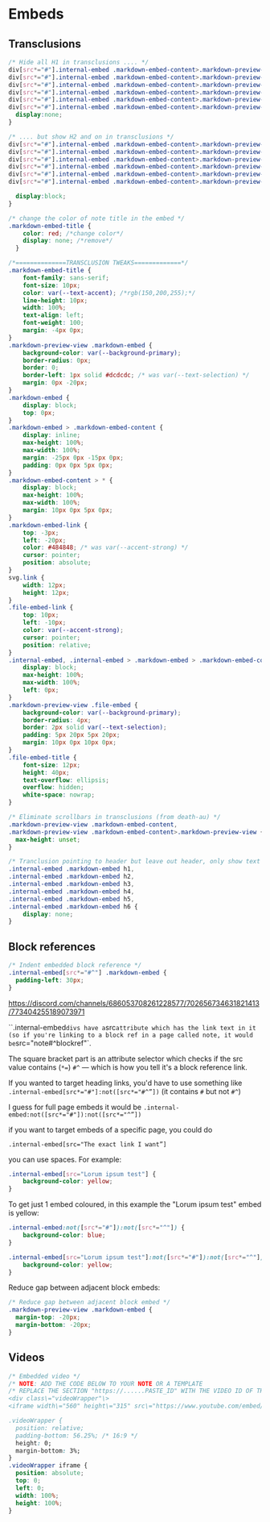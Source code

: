 # Embeds
## Transclusions
```css
/* Hide all H1 in transclusions .... */
div[src*="#"].internal-embed .markdown-embed-content>.markdown-preview-view>div.markdown-preview-sizer>div.markdown-preview-section > h1,
div[src*="#"].internal-embed .markdown-embed-content>.markdown-preview-view>div.markdown-preview-sizer>div.markdown-preview-section > h2,
div[src*="#"].internal-embed .markdown-embed-content>.markdown-preview-view>div.markdown-preview-sizer>div.markdown-preview-section > h3,
div[src*="#"].internal-embed .markdown-embed-content>.markdown-preview-view>div.markdown-preview-sizer>div.markdown-preview-section > h4,
div[src*="#"].internal-embed .markdown-embed-content>.markdown-preview-view>div.markdown-preview-sizer>div.markdown-preview-section > h5,
div[src*="#"].internal-embed .markdown-embed-content>.markdown-preview-view>div.markdown-preview-sizer>div.markdown-preview-section > h6 {
  display:none;
}

/* .... but show H2 and on in transclusions */
div[src*="#"].internal-embed .markdown-embed-content>.markdown-preview-view>div.markdown-preview-sizer>div.markdown-preview-section ~ div.markdown-preview-section > h1,
div[src*="#"].internal-embed .markdown-embed-content>.markdown-preview-view>div.markdown-preview-sizer>div.markdown-preview-section ~ div.markdown-preview-section > h2,
div[src*="#"].internal-embed .markdown-embed-content>.markdown-preview-view>div.markdown-preview-sizer>div.markdown-preview-section ~ div.markdown-preview-section > h3,
div[src*="#"].internal-embed .markdown-embed-content>.markdown-preview-view>div.markdown-preview-sizer>div.markdown-preview-section ~ div.markdown-preview-section > h4,
div[src*="#"].internal-embed .markdown-embed-content>.markdown-preview-view>div.markdown-preview-sizer>div.markdown-preview-section ~ div.markdown-preview-section > h5,
div[src*="#"].internal-embed .markdown-embed-content>.markdown-preview-view>div.markdown-preview-sizer>div.markdown-preview-section ~ div.markdown-preview-section > h6 {

  display:block;
}

/* change the color of note title in the embed */
.markdown-embed-title {
	color: red; /*change color*/
	display: none; /*remove*/
  }

/*==============TRANSCLUSION TWEAKS=============*/
.markdown-embed-title {
	font-family: sans-serif;
	font-size: 10px;
	color: var(--text-accent); /*rgb(150,200,255);*/
	line-height: 10px;
	width: 100%;
	text-align: left;
	font-weight: 100;
	margin: -4px 0px;
}
.markdown-preview-view .markdown-embed {
	background-color: var(--background-primary);
	border-radius: 0px;
	border: 0;
	border-left: 1px solid #dcdcdc; /* was var(--text-selection) */
	margin: 0px -20px;
}
.markdown-embed {
	display: block;
	top: 0px;
}
.markdown-embed > .markdown-embed-content {
	display: inline;
	max-height: 100%;
	max-width: 100%;
	margin: -25px 0px -15px 0px;
	padding: 0px 0px 5px 0px;
}
.markdown-embed-content > * {
	display: block;
	max-height: 100%;
	max-width: 100%;
	margin: 10px 0px 5px 0px;
}
.markdown-embed-link {
	top: -3px;
	left: -20px;
	color: #484848; /* was var(--accent-strong) */
	cursor: pointer;
	position: absolute;
}
svg.link {
	width: 12px;
	height: 12px;
}
.file-embed-link {
	top: 10px;
	left: -10px;
	color: var(--accent-strong);
	cursor: pointer;
	position: relative;
}
.internal-embed, .internal-embed > .markdown-embed > .markdown-embed-content {
	display: block;
	max-height: 100%;
	max-width: 100%;
	left: 0px;
}
.markdown-preview-view .file-embed {
	background-color: var(--background-primary);
	border-radius: 4px;
	border: 2px solid var(--text-selection);
	padding: 5px 20px 5px 20px;
	margin: 10px 0px 10px 0px;
}
.file-embed-title {
	font-size: 12px;
	height: 40px;
	text-overflow: ellipsis;
	overflow: hidden;
	white-space: nowrap;
}

/* Eliminate scrollbars in transclusions (from death-au) */
.markdown-preview-view .markdown-embed-content,
.markdown-preview-view .markdown-embed-content>.markdown-preview-view {
  max-height: unset;
}
```

```css
/* Tranclusion pointing to header but leave out header, only show text below */
.internal-embed .markdown-embed h1,
.internal-embed .markdown-embed h2,
.internal-embed .markdown-embed h3,
.internal-embed .markdown-embed h4,
.internal-embed .markdown-embed h5,
.internal-embed .markdown-embed h6 {
    display: none;
}
```

## Block references
```css
/* Indent embedded block reference */
.internal-embed[src*="#^"] .markdown-embed {
  padding-left: 30px;
}
```

https://discord.com/channels/686053708261228577/702656734631821413/773404255189073971

``.internal-embed` divs have a `src` attribute which has the link text in it (so if you're linking to a block ref in a page called note, it would be `src="note#^blockref"`.

The square bracket part is an attribute selector which checks if the src value contains (`*=`) `#^` — which is how you tell it's a block reference link.

If you wanted to target heading links, you'd have to use something like `.internal-embed[src*="#"]:not([src*="#^”])` (it contains `#` but not `#^`)

I guess for full page embeds it would be `.internal-embed:not([src*="#"]):not([src*="^”])`

if you want to target embeds of a specific page, you could do

`.internal-embed[src="The exact link I want”]`

you can use spaces. For example:

```css
.internal-embed[src="Lorum ipsum test"] {
    background-color: yellow;
}
```

To get just 1 embed coloured, in this example the "Lorum ipsum test" embed is yellow:

```css
.internal-embed:not([src*="#"]):not([src*="^"]) {
    background-color: blue;
}

.internal-embed[src="Lorum ipsum test"]:not([src*="#"]):not([src*="^"]) {
    background-color: yellow;
}
```

Reduce gap between adjacent block embeds:

```css
/* Reduce gap between adjacent block embed */
.markdown-preview-view .markdown-embed {
  margin-top: -20px;
  margin-bottom: -20px;
}
```

## Videos
```css
/* Embedded video */
/* NOTE: ADD THE CODE BELOW TO YOUR NOTE OR A TEMPLATE
/* REPLACE THE SECTION "https://......PASTE_ID" WITH THE VIDEO ID OF THE TO-BE-EMBEDDED VIDEO
<div class\="videoWrapper"\>
<iframe width\="560" height\="315" src\="https://www.youtube.com/embed/PASTE_ID"

.videoWrapper {
  position: relative;
  padding-bottom: 56.25%; /* 16:9 */
  height: 0;
  margin-bottom: 3%;
}
.videoWrapper iframe {
  position: absolute;
  top: 0;
  left: 0;
  width: 100%;
  height: 100%;
}
```
